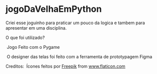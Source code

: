 # jogoDaVelhaEmPython



Criei esse joguinho para praticar um pouco da logica e tambem para apresentar em uma disciplina.

O que foi utilizado?

​		Jogo Feito com o Pygame

​		O designer das telas foi feito com a ferramenta de prototypagem Figma

Creditos:
​		Ícones feitos por <a href="https://www.freepik.com" title="Freepik">Freepik</a> from <a href="https://www.flaticon.com/br/" title="Flaticon">www.flaticon.com</a>

